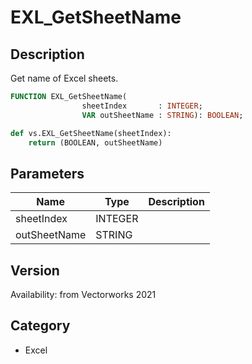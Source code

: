# EXL_GetSheetName

## Description
Get name of Excel sheets.

```pascal
FUNCTION EXL_GetSheetName(
				sheetIndex       : INTEGER;
				VAR outSheetName : STRING): BOOLEAN;
```

```python
def vs.EXL_GetSheetName(sheetIndex):
    return (BOOLEAN, outSheetName)
```

## Parameters
|Name|Type|Description|
|---|---|---|
|sheetIndex|INTEGER|   |
|outSheetName|STRING|   |

## Version
Availability: from Vectorworks 2021

## Category
* Excel

